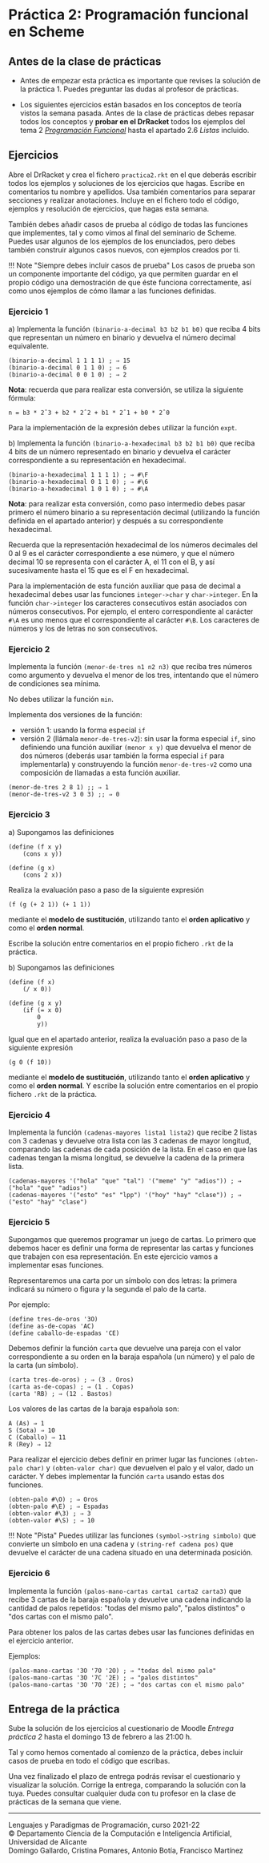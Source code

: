# Práctica 2: Programación funcional en Scheme


## Antes de la clase de prácticas ##

- Antes de empezar esta práctica es importante que revises la solución
  de la práctica 1. Puedes preguntar las dudas al profesor de prácticas.

- Los siguientes ejercicios están basados en los conceptos de teoría
vistos la semana pasada. Antes de la clase de prácticas debes repasar
todos los conceptos y **probar en el DrRacket** todos los ejemplos del
tema 2 [_Programación
Funcional_](../../teoria/tema02-programacion-funcional/tema02-programacion-funcional.md)
hasta el apartado 2.6 _Listas_ incluido.


## Ejercicios

Abre el DrRacket y crea el fichero `practica2.rkt` en el que deberás
escribir todos los ejemplos y soluciones de los ejercicios que
hagas. Escribe en comentarios tu nombre y apellidos. Usa también
comentarios para separar secciones y realizar anotaciones.  Incluye en
el fichero todo el código, ejemplos y resolución de ejercicios, que
hagas esta semana.

También debes añadir casos de prueba al código de todas las funciones
que implementes, tal y como vimos al final del seminario de
Scheme. Puedes usar algunos de los ejemplos de los enunciados, pero
debes también construir algunos casos nuevos, con ejemplos creados por
ti.
   
!!! Note "Siempre debes incluir casos de prueba"
    Los casos de prueba son un componente importante del código, ya
    que permiten guardar en el propio código una demostración de que
    éste funciona correctamente, así como unos ejemplos de cómo llamar
    a las funciones definidas.
   
### Ejercicio 1

a) Implementa la función `(binario-a-decimal b3 b2 b1 b0)` que reciba
4 bits que representan un número en binario y devuelva el número
decimal equivalente.

```racket
(binario-a-decimal 1 1 1 1) ; ⇒ 15
(binario-a-decimal 0 1 1 0) ; ⇒ 6
(binario-a-decimal 0 0 1 0) ; ⇒ 2
```

**Nota**: recuerda que para realizar esta conversión, se utiliza la siguiente fórmula:

```text
n = b3 * 2ˆ3 + b2 * 2ˆ2 + b1 * 2ˆ1 + b0 * 2ˆ0
```

Para la implementación de la expresión debes utilizar la función `expt`.


b) Implementa la función `(binario-a-hexadecimal b3 b2 b1 b0)` que
reciba 4 bits de un número representado en binario y devuelva el
carácter correspondiente a su representación en hexadecimal.

```racket
(binario-a-hexadecimal 1 1 1 1) ; ⇒ #\F
(binario-a-hexadecimal 0 1 1 0) ; ⇒ #\6
(binario-a-hexadecimal 1 0 1 0) ; ⇒ #\A
```

**Nota**: para realizar esta conversión, como paso intermedio debes
pasar primero el número binario a su representación decimal
(utilizando la función definida en el apartado anterior) y después a
su correspondiente hexadecimal. 

Recuerda que la representación hexadecimal de los números decimales
del 0 al 9 es el carácter correspondiente a ese número, y que el
número decimal 10 se representa con el carácter A, el 11 con el B, y
así sucesivamente hasta el 15 que es el F en hexadecimal.

Para la implementación de esta función auxiliar que pasa de decimal a
hexadecimal debes usar las funciones `integer->char` y
`char->integer`. En la función `char->integer` los caracteres
consecutivos están asociados con números consecutivos. Por ejemplo, el
entero correspondiente al carácter `#\A` es uno menos que el
correspondiente al carácter `#\B`. Los caracteres de números y los de
letras no son consecutivos.

### Ejercicio 2

Implementa la función `(menor-de-tres n1 n2 n3)` que reciba tres
números como argumento y devuelva el menor de los tres, intentando que
el número de condiciones sea mínima.

No debes utilizar la función `min`. 

Implementa dos versiones de la función: 

- versión 1: usando la forma especial `if` 
- versión 2 (llámala `menor-de-tres-v2`): sin usar la forma especial
  `if`, sino definiendo una función auxiliar `(menor x y)` que
  devuelva el menor de dos números (deberás usar también la forma
  especial `if` para implementarla) y construyendo la función
  `menor-de-tres-v2` como una composición de llamadas a esta función
  auxiliar.

```racket
(menor-de-tres 2 8 1) ;; ⇒ 1
(menor-de-tres-v2 3 0 3) ;; ⇒ 0
```


### Ejercicio 3

a) Supongamos las definiciones

```racket
(define (f x y)
    (cons x y))

(define (g x)
    (cons 2 x))
```

Realiza la evaluación paso a paso de la siguiente expresión 

```racket
(f (g (+ 2 1)) (+ 1 1))
```

mediante el **modelo de sustitución**, utilizando tanto el **orden
aplicativo** y como el **orden normal**.

Escribe la solución entre comentarios en el propio fichero `.rkt` de
la práctica.

b) Supongamos las definiciones

```racket
(define (f x)
    (/ x 0))
    
(define (g x y)
    (if (= x 0)
        0
        y))
```

Igual que en el apartado anterior, realiza la evaluación paso a paso
de la siguiente expresión

```racket
(g 0 (f 10))
```

mediante el **modelo de sustitución**, utilizando tanto el **orden
aplicativo** y como el **orden normal**. Y escribe la solución entre
comentarios en el propio fichero `.rkt` de la práctica.


### Ejercicio 4

Implementa la función `(cadenas-mayores lista1 lista2)` que recibe 2
listas con 3 cadenas y devuelve otra lista con las 3 cadenas de mayor
longitud, comparando las cadenas de cada posición de la
lista. En el caso en que las cadenas tengan la misma longitud, se
devuelve la cadena de la primera lista.

```racket
(cadenas-mayores '("hola" "que" "tal") '("meme" "y" "adios")) ; ⇒ ("hola" "que" "adios")
(cadenas-mayores '("esto" "es" "lpp") '("hoy" "hay" "clase")) ; ⇒ ("esto" "hay" "clase")
```

### Ejercicio 5

Supongamos que queremos programar un juego de cartas. Lo primero que
debemos hacer es definir una forma de representar las cartas y
funciones que trabajen con esa representación. En este ejercicio vamos
a implementar esas funciones.

Representaremos una carta por un símbolo con dos letras: la primera
indicará su número o figura y la segunda el palo de la carta.

Por ejemplo:

```racket
(define tres-de-oros '3O)
(define as-de-copas 'AC)
(define caballo-de-espadas 'CE)
```

Debemos definir la función `carta` que devuelve una pareja con el
valor correspondiente a su orden en la baraja española (un número) y el palo
de la carta (un símbolo).

```racket
(carta tres-de-oros) ; ⇒ (3 . Oros)
(carta as-de-copas) ; ⇒ (1 . Copas)
(carta 'RB) ; ⇒ (12 . Bastos)
```

Los valores de las cartas de la baraja española son:

```text
A (As) ⇒ 1
S (Sota) ⇒ 10
C (Caballo) ⇒ 11
R (Rey) ⇒ 12
```

Para realizar el ejercicio debes definir en primer lugar las funciones
`(obten-palo char)` y `(obten-valor char)` que devuelven el palo y el
valor, dado un carácter. Y debes implementar la función `carta` usando
estas dos funciones.

```racket
(obten-palo #\O) ; ⇒ Oros
(obten-palo #\E) ; ⇒ Espadas
(obten-valor #\3) ; ⇒ 3
(obten-valor #\S) ; ⇒ 10
```

!!! Note "Pista"
    Puedes utilizar las funciones `(symbol->string simbolo)` que convierte un
    símbolo en una cadena y `(string-ref cadena pos)` que devuelve el
    carácter de una cadena situado en una determinada posición.


### Ejercicio 6

Implementa la función `(palos-mano-cartas carta1 carta2 carta3)` que recibe 3 cartas de la
baraja española y devuelve una cadena indicando la cantidad de palos repetidos:
"todas del mismo palo", "palos distintos" o "dos cartas con el mismo
palo".

Para obtener los palos de las cartas debes usar las funciones
definidas en el ejercicio anterior.

Ejemplos:

```racket
(palos-mano-cartas '3O '7O '2O) ; ⇒ "todas del mismo palo"
(palos-mano-cartas '3O '7C '2E) ; ⇒ "palos distintos"
(palos-mano-cartas '3O '7O '2E) ; ⇒ "dos cartas con el mismo palo"
```

## Entrega de la práctica

Sube la solución de los ejercicios al cuestionario de Moodle _Entrega
práctica 2_ hasta el domingo 13 de febrero a las 21:00 h.

Tal y como hemos comentado al comienzo de la práctica, debes incluir
casos de prueba en todo el código que escribas.

Una vez finalizado el plazo de entrega podrás revisar el cuestionario
y visualizar la solución. Corrige la entrega, comparando la solución
con la tuya. Puedes consultar cualquier duda con tu profesor en la
clase de prácticas de la semana que viene.

----
Lenguajes y Paradigmas de Programación, curso 2021-22  
© Departamento Ciencia de la Computación e Inteligencia Artificial, Universidad de Alicante  
Domingo Gallardo, Cristina Pomares, Antonio Botía, Francisco Martínez
